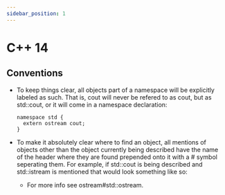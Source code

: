 ```yaml
---
sidebar_position: 1
---
```


# C++ 14

## Conventions
- To keep things clear, all objects part of a namespace will be explicitly labeled as such. 
That is, cout will never be refered to as cout, but as std::cout, or it will come in a namespace declaration:
  ```
  namespace std {
    extern ostream cout;
  }
  ```


- To make it absolutely clear where to find an object, all mentions of objects other than the object currently being described have the name of the header where they are found prepended onto it with a # symbol seperating them. 
For example, if std::cout is being described and std::istream is mentioned that would look something like so:

  - For more info see ostream#std::ostream.

